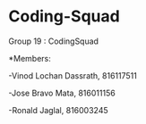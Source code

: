 # Coding-Squad
Group 19 : CodingSquad 

*Members: 

-Vinod Lochan Dassrath, 816117511 

-Jose Bravo Mata, 816011156 

-Ronald Jaglal, 816003245
